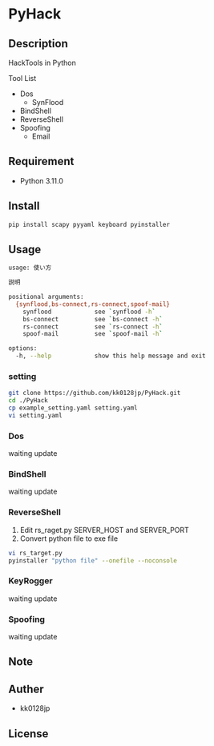 # PyHack

## Description

HackTools in Python

Tool List

- Dos
  - SynFlood
- BindShell
- ReverseShell
- Spoofing
  - Email
  
## Requirement

- Python 3.11.0

## Install

``` bash
pip install scapy pyyaml keyboard pyinstaller
```

## Usage

``` bash
usage: 使い方

説明

positional arguments:
  {synflood,bs-connect,rs-connect,spoof-mail}
    synflood            see `synflood -h`
    bs-connect          see `bs-connect -h`
    rs-connect          see `rs-connect -h`
    spoof-mail          see `spoof-mail -h`

options:
  -h, --help            show this help message and exit
```

### setting

``` bash
git clone https://github.com/kk0128jp/PyHack.git
cd ./PyHack
cp example_setting.yaml setting.yaml
vi setting.yaml
```

### Dos

waiting update

### BindShell

waiting update

### ReverseShell

1. Edit rs_raget.py SERVER_HOST and SERVER_PORT
2. Convert python file to exe file

``` bash
vi rs_target.py
pyinstaller "python file" --onefile --noconsole
```

### KeyRogger

waiting update

### Spoofing

waiting update

## Note

## Auther

- kk0128jp

## License
